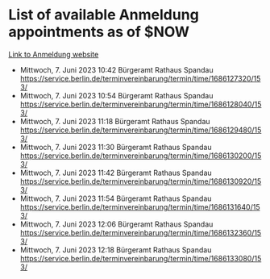 # List of available Anmeldung appointments as of $NOW
[Link to Anmeldung website](https://service.berlin.de/terminvereinbarung/termin/tag.php?termin=1&anliegen[]=120686&dienstleisterlist=122210,122217,327316,122219,327312,122227,327314,122231,327346,122243,327348,122254,122252,329742,122260,329745,122262,329748,122271,327278,122273,327274,122277,327276,330436,122280,327294,122282,327290,122284,327292,122291,327270,122285,327266,122286,327264,122296,327268,150230,329760,122297,327286,122294,327284,122312,329763,122314,329775,122304,327330,122311,327334,122309,327332,317869,122281,327352,122279,329772,122283,122276,327324,122274,327326,122267,329766,122246,327318,122251,327320,122257,327322,122208,327298,122226,327300&herkunft=http%3A%2F%2Fservice.berlin.de%2Fdienstleistung%2F120686%2F)
- Mittwoch, 7. Juni 2023 10:42 Bürgeramt Rathaus Spandau https://service.berlin.de/terminvereinbarung/termin/time/1686127320/153/
- Mittwoch, 7. Juni 2023 10:54 Bürgeramt Rathaus Spandau https://service.berlin.de/terminvereinbarung/termin/time/1686128040/153/
- Mittwoch, 7. Juni 2023 11:18 Bürgeramt Rathaus Spandau https://service.berlin.de/terminvereinbarung/termin/time/1686129480/153/
- Mittwoch, 7. Juni 2023 11:30 Bürgeramt Rathaus Spandau https://service.berlin.de/terminvereinbarung/termin/time/1686130200/153/
- Mittwoch, 7. Juni 2023 11:42 Bürgeramt Rathaus Spandau https://service.berlin.de/terminvereinbarung/termin/time/1686130920/153/
- Mittwoch, 7. Juni 2023 11:54 Bürgeramt Rathaus Spandau https://service.berlin.de/terminvereinbarung/termin/time/1686131640/153/
- Mittwoch, 7. Juni 2023 12:06 Bürgeramt Rathaus Spandau https://service.berlin.de/terminvereinbarung/termin/time/1686132360/153/
- Mittwoch, 7. Juni 2023 12:18 Bürgeramt Rathaus Spandau https://service.berlin.de/terminvereinbarung/termin/time/1686133080/153/
